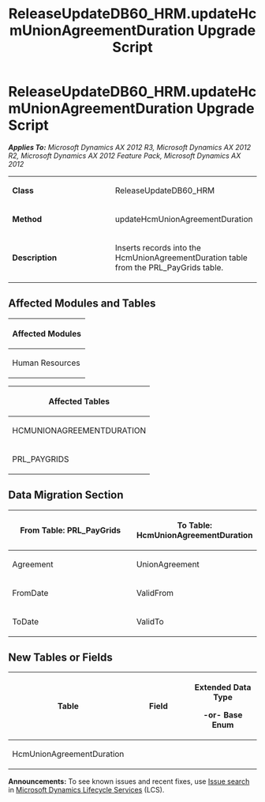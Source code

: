 ﻿---
title: ReleaseUpdateDB60_HRM.updateHcmUnionAgreementDuration Upgrade Script
TOCTitle: ReleaseUpdateDB60_HRM.updateHcmUnionAgreementDuration Upgrade Script
ms:assetid: de9d6ead-d7d2-6989-9bad-20a278d459e7
ms:mtpsurl: https://msdn.microsoft.com/en-us/library/JJ737238(v=AX.60)
ms:contentKeyID: 49711680
ms.date: 05/18/2015
mtps_version: v=AX.60
---

# ReleaseUpdateDB60\_HRM.updateHcmUnionAgreementDuration Upgrade Script 


_**Applies To:** Microsoft Dynamics AX 2012 R3, Microsoft Dynamics AX 2012 R2, Microsoft Dynamics AX 2012 Feature Pack, Microsoft Dynamics AX 2012_

<table>
<colgroup>
<col style="width: 50%" />
<col style="width: 50%" />
</colgroup>
<tbody>
<tr class="odd">
<td><p><strong>Class</strong></p></td>
<td><p>ReleaseUpdateDB60_HRM</p></td>
</tr>
<tr class="even">
<td><p><strong>Method</strong></p></td>
<td><p>updateHcmUnionAgreementDuration</p></td>
</tr>
<tr class="odd">
<td><p><strong>Description</strong></p></td>
<td><p>Inserts records into the HcmUnionAgreementDuration table from the PRL_PayGrids table.</p></td>
</tr>
</tbody>
</table>


## Affected Modules and Tables

<table>
<colgroup>
<col style="width: 100%" />
</colgroup>
<thead>
<tr class="header">
<th><p>Affected Modules</p></th>
</tr>
</thead>
<tbody>
<tr class="odd">
<td><p>Human Resources</p></td>
</tr>
</tbody>
</table>


<table>
<colgroup>
<col style="width: 100%" />
</colgroup>
<thead>
<tr class="header">
<th><p>Affected Tables</p></th>
</tr>
</thead>
<tbody>
<tr class="odd">
<td><p>HCMUNIONAGREEMENTDURATION</p></td>
</tr>
<tr class="even">
<td><p>PRL_PAYGRIDS</p></td>
</tr>
</tbody>
</table>


## Data Migration Section

<table>
<colgroup>
<col style="width: 50%" />
<col style="width: 50%" />
</colgroup>
<thead>
<tr class="header">
<th><p>From Table: PRL_PayGrids</p></th>
<th><p>To Table: HcmUnionAgreementDuration</p></th>
</tr>
</thead>
<tbody>
<tr class="odd">
<td><p>Agreement</p></td>
<td><p>UnionAgreement</p></td>
</tr>
<tr class="even">
<td><p>FromDate</p></td>
<td><p>ValidFrom</p></td>
</tr>
<tr class="odd">
<td><p>ToDate</p></td>
<td><p>ValidTo</p></td>
</tr>
</tbody>
</table>


## New Tables or Fields

<table>
<colgroup>
<col style="width: 33%" />
<col style="width: 33%" />
<col style="width: 33%" />
</colgroup>
<thead>
<tr class="header">
<th><p>Table</p></th>
<th><p>Field</p></th>
<th><p>Extended Data Type</p>
<p>-or- Base Enum</p></th>
</tr>
</thead>
<tbody>
<tr class="odd">
<td><p>HcmUnionAgreementDuration</p></td>
<td><p></p></td>
<td><p></p></td>
</tr>
</tbody>
</table>

  
**Announcements:** To see known issues and recent fixes, use [Issue search](http://go.microsoft.com/fwlink/?linkid=389258) in [Microsoft Dynamics Lifecycle Services](http://go.microsoft.com/fwlink/?linkid=306505) (LCS).

